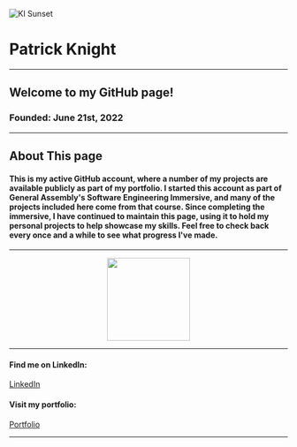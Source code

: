 ![KI Sunset](Kelleys_Island_Sunset_2022_Banner.png)

# Patrick Knight

<!--
**pfknight8/pfknight8** is a ✨ _special_ ✨ repository because its `README.md` (this file) appears on your GitHub profile.

Here are some ideas to get you started:

- 🔭 I’m currently working on ...
- 🌱 I’m currently learning ...
- 👯 I’m looking to collaborate on ...
- 🤔 I’m looking for help with ...
- 💬 Ask me about ...
- 📫 How to reach me: ...
- 😄 Pronouns: ...
- ⚡ Fun fact: ...
-->

---
## Welcome to my GitHub page!
### Founded: June 21st, 2022
---

## About This page

#### This is my active GitHub account, where a number of my projects are available publicly as part of my portfolio. I started this account as part of General Assembly's Software Engineering Immersive, and many of the projects included here come from that course. Since completing the immersive, I have continued to maintain this page, using it to hold my personal projects to help showcase my skills. Feel free to check back every once and a while to see what progress I've made.

---

<p align="center">
  <img src="https://github-readme-stats.vercel.app/api/top-langs/?username=pfknight8&layout=compact&theme=swift" height="150" />
</p>

---

#### Find me on LinkedIn:
[LinkedIn](https://www.linkedin.com/in/patrick-f-knight/)

#### Visit my portfolio:
[Portfolio](https://patrick-f-knight.surge.sh)

---
